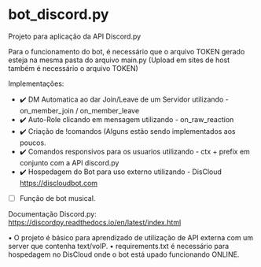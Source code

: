 # bot_discord.py
Projeto para aplicação da API Discord.py


Para o funcionamento do bot, é necessário que o arquivo TOKEN gerado esteja na mesma pasta do arquivo main.py (Upload em sites de host também é necessário o arquivo TOKEN)

Implementações:
- ✔️ DM Automatica ao dar Join/Leave de um Servidor utilizando - on_member_join / on_member_leave
- ✔️ Auto-Role clicando em mensagem utilizando - on_raw_reaction
- ✔️ Criação de !comandos (Alguns estão sendo implementados aos poucos.
- ✔️  Comandos responsivos para os usuarios utilizando - ctx + prefix em conjunto com a API discord.py
- ✔️  Hospedagem do Bot para uso externo utilizando - DisCloud https://discloudbot.com
- [ ] Função de bot musical.



Documentação Discord.py:
https://discordpy.readthedocs.io/en/latest/index.html


• O projeto é básico para aprendizado de utilização de API externa com um server que contenha text/voIP.
• requirements.txt é necessário para hospedagem no DisCloud onde o bot está upado funcionando ONLINE.

